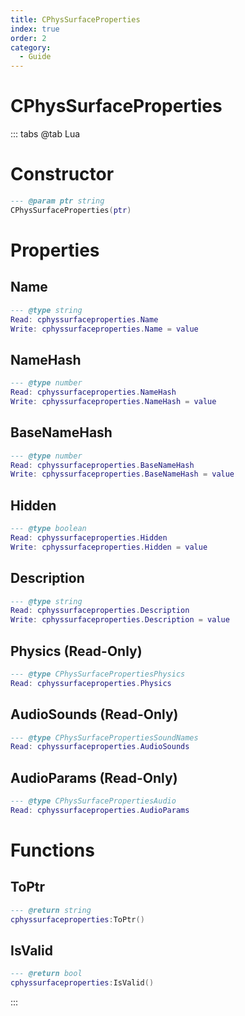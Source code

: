 ```yaml
---
title: CPhysSurfaceProperties
index: true
order: 2
category:
  - Guide
---
```


# CPhysSurfaceProperties

::: tabs
@tab Lua
# Constructor
```lua
--- @param ptr string
CPhysSurfaceProperties(ptr)
```
# Properties
## Name 
```lua
--- @type string
Read: cphyssurfaceproperties.Name
Write: cphyssurfaceproperties.Name = value
```
## NameHash 
```lua
--- @type number
Read: cphyssurfaceproperties.NameHash
Write: cphyssurfaceproperties.NameHash = value
```
## BaseNameHash 
```lua
--- @type number
Read: cphyssurfaceproperties.BaseNameHash
Write: cphyssurfaceproperties.BaseNameHash = value
```
## Hidden 
```lua
--- @type boolean
Read: cphyssurfaceproperties.Hidden
Write: cphyssurfaceproperties.Hidden = value
```
## Description 
```lua
--- @type string
Read: cphyssurfaceproperties.Description
Write: cphyssurfaceproperties.Description = value
```
## Physics (Read-Only)
```lua
--- @type CPhysSurfacePropertiesPhysics
Read: cphyssurfaceproperties.Physics
```
## AudioSounds (Read-Only)
```lua
--- @type CPhysSurfacePropertiesSoundNames
Read: cphyssurfaceproperties.AudioSounds
```
## AudioParams (Read-Only)
```lua
--- @type CPhysSurfacePropertiesAudio
Read: cphyssurfaceproperties.AudioParams
```
# Functions
## ToPtr
```lua
--- @return string
cphyssurfaceproperties:ToPtr()
```
## IsValid
```lua
--- @return bool
cphyssurfaceproperties:IsValid()
```

:::